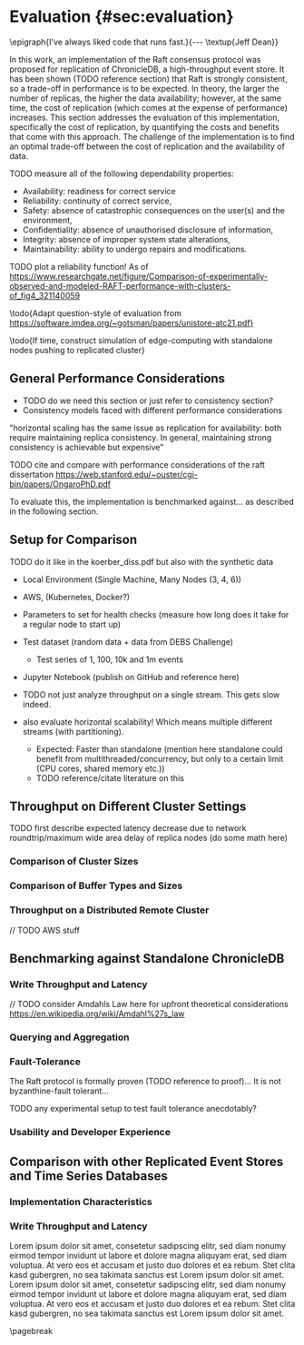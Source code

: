 # Evaluation {#sec:evaluation}

\epigraph{I've always liked code that runs fast.}{--- \textup{Jeff Dean}}

<!--
Measurement results / analysis / discussion: 1/3
• whatever you have done, you must comment it, compare it to other systems,
evaluate it
• usually, adequate graphs help to show the benefits of your approach
• caution: each result/graph must be discussed! what’s the reason for this peak or why have you ovserved this effect
-->

In this work, an implementation of the Raft consensus protocol was proposed for replication of ChronicleDB, a high-throughput event store. It has been shown (TODO reference section) that Raft is strongly consistent, so a trade-off in performance is to be expected. In theory, the larger the number of replicas, the higher the data availability; however, at the same time, the cost of replication (which comes at the expense of performance) increases. This section addresses the evaluation of this implementation, specifically the cost of replication, by quantifying the costs and benefits that come with this approach. The challenge of the implementation is to find an optimal trade-off between the cost of replication and the availability of data.


TODO measure all of the following dependability properties:

- Availability: readiness for correct service
- Reliability: continuity of correct service,
- Safety: absence of catastrophic consequences on the user(s) and the
environment,
- Confidentiality: absence of unauthorised disclosure of information,
- Integrity: absence of improper system state alterations,
- Maintainability: ability to undergo repairs and modifications.

TODO plot a reliability function! As of https://www.researchgate.net/figure/Comparison-of-experimentally-observed-and-modeled-RAFT-performance-with-clusters-of_fig4_321140059

\todo{Adapt question-style of evaluation from https://software.imdea.org/~gotsman/papers/unistore-atc21.pdf}

\todo{If time, construct simulation of edge-computing with standalone nodes pushing to replicated cluster}

<!-- 
TODO measure:
* Network partition case
* Performance boost on horizontal scale (= partitioning, feeding in data in multiple groups)
* Read performance
-->

<!-- TODO use evaluation style of http://www.diva-portal.org/smash/get/diva2:24228/FULLTEXT01.pdf -->

## General Performance Considerations

- TODO do we need this section or just refer to consistency section?
- Consistency models faced with different performance considerations

"horizontal scaling has the same issue as replication
for availability: both require maintaining replica consistency.
In general, maintaining strong consistency is achievable but
expensive"

TODO cite and compare with performance considerations of the raft dissertation https://web.stanford.edu/~ouster/cgi-bin/papers/OngaroPhD.pdf

To evaluate this, the implementation is benchmarked against... as described in the following section.

## Setup for Comparison

TODO do it like in the koerber_diss.pdf  but also with the synthetic data

- Local Environment (Single Machine, Many Nodes (3, 4, 6))
- AWS, (Kubernetes, Docker?)
- Parameters to set for health checks (measure how long does it take for a regular node to start up)
- Test dataset (random data + data from DEBS Challenge)
    - Test series of 1, 100, 10k and 1m events
- Jupyter Notebook (publish on GitHub and reference here)

- TODO not just analyze throughput on a single stream. This gets slow indeed.
- also evaluate horizontal scalability! Which means multiple different streams (with partitioning).
    - Expected: Faster than standalone (mention here standalone could benefit from multithreaded/concurrency, but only to a certain limit (CPU cores, shared memory etc.)) 
    - TODO reference/citate literature on this

## Throughput on Different Cluster Settings

TODO first describe expected latency decrease due to network roundtrip/maximum wide area delay of replica nodes (do some math here)

### Comparison of Cluster Sizes

### Comparison of Buffer Types and Sizes

### Throughput on a Distributed Remote Cluster

// TODO AWS stuff

## Benchmarking against Standalone ChronicleDB

### Write Throughput and Latency

// TODO consider Amdahls Law here for upfront theoretical considerations https://en.wikipedia.org/wiki/Amdahl%27s_law

### Querying and Aggregation

### Fault-Tolerance

The Raft protocol is formally proven (TODO reference to proof)...
It is not byzanthine-fault tolerant...

TODO any experimental setup to test fault tolerance anecdotably?

### Usability and Developer Experience

## Comparison with other Replicated Event Stores and Time Series Databases

### Implementation Characteristics

### Write Throughput and Latency

Lorem ipsum dolor sit amet, consetetur sadipscing elitr, sed diam nonumy eirmod tempor invidunt ut labore et dolore magna aliquyam erat, sed diam voluptua. At vero eos et accusam et justo duo dolores et ea rebum. Stet clita kasd gubergren, no sea takimata sanctus est Lorem ipsum dolor sit amet. Lorem ipsum dolor sit amet, consetetur sadipscing elitr, sed diam nonumy eirmod tempor invidunt ut labore et dolore magna aliquyam erat, sed diam voluptua. At vero eos et accusam et justo duo dolores et ea rebum. Stet clita kasd gubergren, no sea takimata sanctus est Lorem ipsum dolor sit amet.

\pagebreak
